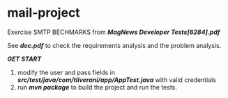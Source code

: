 # mail-project

Exercise SMTP BECHMARKS from *__MagNews Developer Tests[6284].pdf__*

See *__doc.pdf__* to check the requirements analysis and the problem analysis.

*__GET START__*

1) modify the user and pass fields in *__src/test/java/com/tliverani/app/AppTest.java__* with valid credentials
2) run *__mvn package__* to build the project and run the tests.
